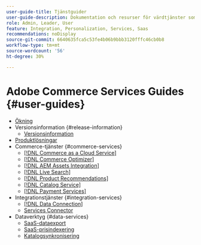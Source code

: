 ```yaml
---
user-guide-title: Tjänstguider
user-guide-description: Dokumentation och resurser för värdtjänster som ger utökade möjligheter i Adobe Commerce och Magento Open Source.
role: Admin, Leader, User
feature: Integration, Personalization, Services, Saas
recommendations: noDisplay
source-git-commit: 6640635fca5c53fe4b06b9bbb3120fffc46cb0b8
workflow-type: tm+mt
source-wordcount: '56'
ht-degree: 30%

---
```


# Adobe Commerce Services Guides {#user-guides}

- [Ökning](home.md)
- Versionsinformation {#release-information}
   - [Versionsinformation](/help/landing/release-notes-all.md)
- [Produktlösningar](product-solutions.md)
- Commerce-tjänster {#commerce-services}
   - [[!DNL Commerce as a Cloud Service]](https://experienceleague.adobe.com/sv/docs/commerce/cloud-service/overview)
   - [[!DNL Commerce Optimizer]](https://experienceleague.adobe.com/sv/docs/commerce/optimizer/overview)
   - [[!DNL AEM Assets Integration]](https://experienceleague.adobe.com/sv/docs/commerce/aem-assets-integration/overview)
   - [[!DNL Live Search]](https://experienceleague.adobe.com/docs/commerce/live-search/overview.html?lang=sv-SE)
   - [[!DNL Product Recommendations]](https://experienceleague.adobe.com/docs/commerce/product-recommendations/guide-overview.html?lang=sv-SE)
   - [[!DNL Catalog Service]](https://experienceleague.adobe.com/docs/commerce/catalog-service/guide-overview.html?lang=sv-SE)
   - [[!DNL Payment Services]](https://experienceleague.adobe.com/docs/commerce/payment-services/guide-overview.html?lang=sv-SE)
- Integrationstjänster {#integration-services}
   - [[!DNL Data Connection]](https://experienceleague.adobe.com/docs/commerce/data-connection/overview.html?lang=sv-SE)
   - [Services Connector](/help/landing/saas.md)
- Dataverktyg {#data-services}
   - [SaaS-dataexport](https://experienceleague.adobe.com/docs/commerce/saas-data-export/overview.html?lang=sv-SE)
   - [SaaS-prisindexering](https://experienceleague.adobe.com/docs/commerce/price-indexer/price-indexing.html?lang=sv-SE)
   - [Katalogsynkronisering](/help/landing/catalog-sync.md)
